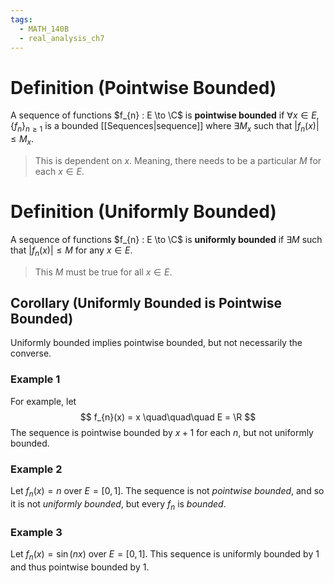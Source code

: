 ```yaml
---
tags:
  - MATH_140B
  - real_analysis_ch7
---
```

# Definition (Pointwise Bounded)
A sequence of functions $f_{n} : E \to \C$ is **pointwise bounded** if $\forall x \in E, \{f_{n}\}_{n \geq 1}$ is a bounded [[Sequences|sequence]] where $\exists M_{x}$ such that $|f_{n}(x)| \leq M_{x}$. 
> This is dependent on $x$. Meaning, there needs to be a particular $M$ for each $x \in E$. 

# Definition (Uniformly Bounded)
A sequence of functions $f_{n} : E \to \C$ is **uniformly bounded** if $\exists M$ such that $|f_{n}(x)| \leq M$ for any $x\in E$. 
> This $M$ must be true for all $x \in E$. 

## Corollary (Uniformly Bounded is Pointwise Bounded)
Uniformly bounded implies pointwise bounded, but not necessarily the converse. 

### Example 1
For example, let 
$$
f_{n}(x) = x \quad\quad\quad E = \R
$$
The sequence is pointwise bounded by $x + 1$ for each $n$, but not uniformly bounded. 
### Example 2 
Let $f_{n}(x) = n$ over $E = [0, 1]$. The sequence is not *pointwise bounded*, and so it is not *uniformly bounded*, but every $f_{n}$ is *bounded*. 
### Example 3 
Let $f_{n}(x) = \sin(nx)$ over $E = [0, 1]$. This sequence is uniformly bounded by $1$ and thus pointwise bounded by $1$. 



